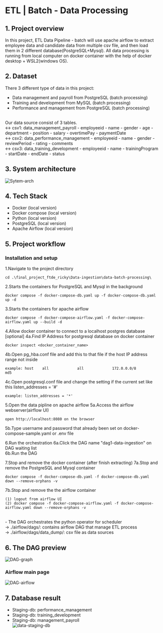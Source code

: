 # ETL | Batch - Data Processing

## 1. Project overview
In this project, ETL Data Pipeline - batch will use apache airflow to extract employee data and candidate data from multiple csv file, and then load them in 2 different database(PostgreSQL+Mysql).
All data processing is running from local computer on docker container with the help of docker desktop + WSL2(windows OS).

## 2. Dataset
There 3 different type of data in this project:
- Data management and payroll from PostgreSQL (batch processing)
- Training and development from MySQL (batch processing)
- Performance and management from PostgreSQL (batch processing)
<br>
Our data source consist of 3 tables. <br>
<-> csv1: data_management_payroll
- employeeid
- name
- gender
- age 
- department
- position
- salary
- overtimePay
- paymentDate
<br>
<-> csv2: data_performance_management
- employeeid
- name
- gender
- reviewPeriod
- rating
- comments
<br>
<-> csv3: data_training_development
- employeeid
- name
- trainingProgram
- startDate
- endDate
- status
<br>

## 3. System architecture
![Sytem-arch](https://github.com/vnobets7/final_project_ftde_ricky/blob/main/Data-ingestion/data-batch-processing/images/SS-system-architecture.PNG)

## 4. Tech Stack
- Docker (local version)
- Docker compose (local version)
- Python (local version)
- PostgreSQL (local version)
- Apache Airflow (local version)

## 5. Project workflow

### Installation and setup
1.Navigate to the project directory
```
cd .\final_project_ftde_ricky\Data-ingestion\data-batch-processing\
```	

2.Starts the containers for PostgreSQL and Mysql in the background
```
docker compose -f docker-compose-db.yaml up -f docker-compose-db.yaml up -d
```

3.Starts the containers for apache airflow
```
docker compose -f docker-compose-airflow.yaml -f docker-compose-airflow.yaml up --build -d
```

4.Allow docker container to connect to a localhost postgres database [optional]
4a.Find IP Address for postgresql database on docker container
```
docker inspect <docker_container_name>
```
4b.Open pg_hba.conf file and add this to that file if the host IP address range not inside
```
example: host    all             all             172.0.0.0/8            md5
```
4c.Open postgresql.conf file and change the setting if the current set like this listen_addresses = '#'
```
example: listen_addresses = '*'
```

5.Open the data pipline on apache airflow
5a.Access the airflow webserver(airflow UI)
```
open http://localhost:8080 on the browser
```
5b.Type username and password that already been set on docker-compose-sample.yaml or .env file
<br>

6.Run the orchestration
6a.Click the DAG name "dag1-data-ingestion" on DAG waiting list
<br>
6b.Run the DAG
<br>

7.Stop and remove the docker container (after finish extracting)
7a.Stop and remove the PostgreSQL and Mysql container
```
docker compose -f docker-compose-db.yaml -f docker-compose-db.yaml down --remove-orphans -v
```
7b.Stop and remove the the airflow container
```
(1) logout from airflow UI
(2) docker compose -f docker-compose-airflow.yaml -f docker-compose-airflow.yaml down --remove-orphans -v
```
<br>
- The DAG orchestrates the python operator for scheduler <br>
-> ./airflow/dags/: contains airflow DAG that manage ETL process <br>
-> ./airflow/dags/data_dump/: csv file as data sources

## 6. The DAG preview
![DAG-graph](https://github.com/vnobets7/final_project_ftde_ricky/blob/main/Data-ingestion/data-batch-processing/images/SS-The-graph-view-new.PNG)

### Airflow main page
![DAG-airflow](https://github.com/vnobets7/final_project_ftde_ricky/blob/main/Data-ingestion/data-batch-processing/images/SS-The-airflow-overview.PNG)

## 7. Database result
- Staging-db: performance_management <br>
- Staging-db: training_development <br>
- Staging-db: management_payroll <br>
![data-staging-db](https://github.com/vnobets7/final_project_ftde_ricky/blob/main/Data-ingestion/data-batch-processing/images/SS-Staging-db-all-data.PNG)

